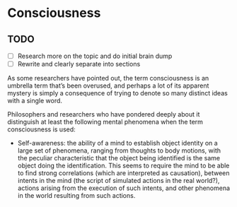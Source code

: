 # Consciousness

## TODO

* [ ] Research more on the topic and do initial brain dump
* [ ] Rewrite and clearly separate into sections

As some researchers have pointed out, the term consciousness is an umbrella term that’s been overused, and perhaps a lot of its apparent mystery is simply a consequence of trying to denote so many distinct ideas with a single word.

Philosophers and researchers who have pondered deeply about it distinguish at least the following mental phenomena when the term consciousness is used:

* Self-awareness: the ability of a mind to establish object identity on a large set of phenomena, ranging from thoughts to body motions, with the peculiar characteristic that the object being identified is the same object doing the identification. This seems to require the mind to be able to find strong correlations (which are interpreted as causation), between intents in the mind (the script of simulated actions in the real world?), actions arising from the execution of such intents, and other phenomena in the world resulting from such actions.
